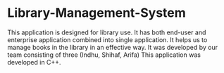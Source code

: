 # Library-Management-System
This application is designed for library use.
It has both end-user and enterprise application combined into single application. 
It helps us to manage books in the library in an effective way.
It was developed by our team consisting of three (Indhu, Shihaf, Arifa)
This application was developed in C++.

